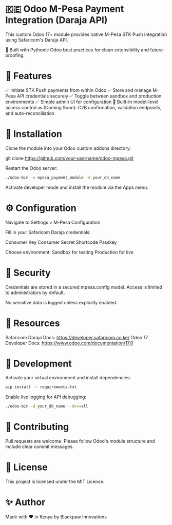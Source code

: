 # 🇰🇪 Odoo M-Pesa Payment Integration (Daraja API)

This custom Odoo 17+ module provides native M-Pesa STK Push integration using Safaricom's Daraja API.

📆 Built with Pythonic Odoo best practices for clean extensibility and future-proofing.

#  🚀 Features
✅ Initiate STK Push payments from within Odoo
✅ Store and manage M-Pesa API credentials securely
✅ Toggle between sandbox and production environments
✅ Simple admin UI for configuration
🔐 Built-in model-level access control
🔜 (Coming Soon): C2B confirmation, validation endpoints, and auto-reconciliation

# 💠 Installation
Clone the module into your Odoo custom addons directory:

git clone https://github.com/your-username/odoo-mpesa.git

Restart the Odoo server:
```bash
./odoo-bin -u mpesa_payment_module -d your_db_name
```

Activate developer mode and install the module via the Apps menu.

# ⚙️ Configuration

Navigate to Settings > M-Pesa Configuration

Fill in your Safaricom Daraja credentials:

Consumer Key
Consumer Secret
Shortcode
Passkey

Choose environment:
Sandbox for testing
Production for live

# 🔐 Security
Credentials are stored in a secured mpesa.config model.
Access is limited to administrators by default.

No sensitive data is logged unless explicitly enabled.

# 📓 Resources
Safaricom Daraja Docs: https://developer.safaricom.co.ke/
Odoo 17 Developer Docs: https://www.odoo.com/documentation/17.0

# 🧪 Development
Activate your virtual environment and install dependencies:

```bash
pip install -r requirements.txt
```

Enable live logging for API debugging:

```bash
./odoo-bin -d your_db_name --dev=all
```

# 🤝 Contributing
Pull requests are welcome. Please follow Odoo's module structure and include clear commit messages.

# 📄 License
This project is licensed under the MIT License.

# ✨ Author
Made with ❤️ in Kenya by Blackpaw Innovations